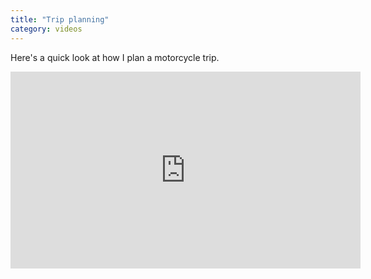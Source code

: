 ```yaml
---
title: "Trip planning"
category: videos
---
```


Here's a quick look at how I plan a motorcycle trip.

<iframe
  width="560"
  height="315"
  src="https://www.youtube.com/embed/yCKNHD7UToE"
  frameborder="0"
  allowfullscreen>
</iframe>
